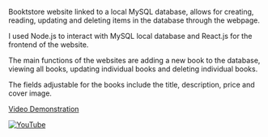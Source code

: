 Booktstore website linked to a local MySQL database, allows for creating, reading, updating and deleting items in the database through the webpage.

I used Node.js to interact with MySQL local database and React.js for the frontend of the website.

The main functions of the websites are adding a new book to the database, viewing all books, updating individual books and deleting individual books.

The fields adjustable for the books include the title, description, price and cover image.

<ins>Video Demonstration</ins>

[![YouTube](http://i.ytimg.com/vi/KAuFEimvi9Y/hqdefault.jpg)](https://www.youtube.com/watch?v=KAuFEimvi9Y)
